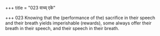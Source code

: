 +++
title = "023 वाच्य् एके"

+++
023	Knowing that the (performance of the) sacrifice in their speech and their breath yields imperishable (rewards), some always offer their breath in their speech, and their speech in their breath.